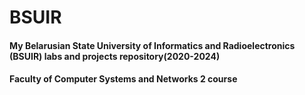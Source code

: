 # BSUIR
#### My Belarusian State University of Informatics and Radioelectronics (BSUIR) labs and projects repository(2020-2024)
#### Faculty of Computer Systems and Networks  2 course
